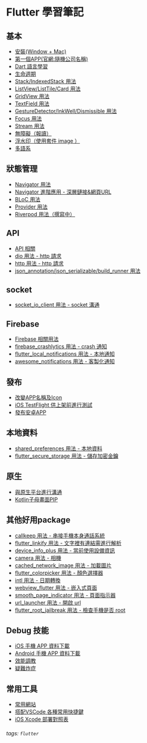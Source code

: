 Flutter 學習筆記
===
基本
---
- [安裝(Window + Mac)](https://hackmd.io/@BzWzq-x9Rb2G4WG03gcyKg/SyJrIs1U9)
- [第一個APP(官網:隨機公司名稱)](https://hackmd.io/@BzWzq-x9Rb2G4WG03gcyKg/HyVrxb-U5)
- [Dart 語言學習](https://hackmd.io/@BzWzq-x9Rb2G4WG03gcyKg/Vi4Y8eogTrWZeaVbDfd3jw)
- [生命週期](https://hackmd.io/@BzWzq-x9Rb2G4WG03gcyKg/Zw3UCLqiSM2SrbA3HrGl7Q?edit)
- [Stack/IndexedStack 用法](https://hackmd.io/@BzWzq-x9Rb2G4WG03gcyKg/BynoyLlc9)
- [ListView/ListTile/Card 用法](https://hackmd.io/@BzWzq-x9Rb2G4WG03gcyKg/SJ81DP6K5)
- [GridView 用法](https://hackmd.io/@BzWzq-x9Rb2G4WG03gcyKg/B1pjy06Yq)
- [TextField 用法](https://hackmd.io/@BzWzq-x9Rb2G4WG03gcyKg/B16sEH1qq)
- [GestureDetector/InkWell/Dismissible 用法](https://hackmd.io/@BzWzq-x9Rb2G4WG03gcyKg/ByGYgSe95)
- [Focus 用法](https://hackmd.io/@BzWzq-x9Rb2G4WG03gcyKg/BycywJu95)
- [Stream 用法](https://hackmd.io/@BzWzq-x9Rb2G4WG03gcyKg/r1xjr4Wsq)
- [無障礙（報讀）](https://hackmd.io/@BzWzq-x9Rb2G4WG03gcyKg/B1dEkYRWs)
- [浮水印（使用套件 image ）](https://hackmd.io/@BzWzq-x9Rb2G4WG03gcyKg/SJ55WnD2o)
- [多語系](https://hackmd.io/@BzWzq-x9Rb2G4WG03gcyKg/SkUF_Bo85)

狀態管理
---
- [Navigator 用法](https://hackmd.io/@BzWzq-x9Rb2G4WG03gcyKg/rk1ci8lc5)
- [Navigator 進階應用 - 深層鏈接&網頁URL](https://hackmd.io/@BzWzq-x9Rb2G4WG03gcyKg/SykVvCz95)
- [BLoC 用法](https://hackmd.io/@BzWzq-x9Rb2G4WG03gcyKg/H1xyJ8bs9)
- [Provider 用法](https://hackmd.io/@BzWzq-x9Rb2G4WG03gcyKg/r1KxK-yq5)
- [Riverpod 用法（撰寫中）](https://hackmd.io/@BzWzq-x9Rb2G4WG03gcyKg/BktjJooZ3)

API
---
- [API 相關](https://hackmd.io/@BzWzq-x9Rb2G4WG03gcyKg/BJ4FiYt9c)
- [dio 用法 - http 請求](https://hackmd.io/@BzWzq-x9Rb2G4WG03gcyKg/B1yTtF0ui)
- [http 用法 - http 請求](https://hackmd.io/@BzWzq-x9Rb2G4WG03gcyKg/SJSr27_9q)
- [json_annotation/json_serializable/build_runner 用法](https://hackmd.io/@BzWzq-x9Rb2G4WG03gcyKg/ByPIRXd95)

socket
---
- [socket_io_client 用法 - socket 溝通](https://hackmd.io/@BzWzq-x9Rb2G4WG03gcyKg/B1sjvq9-j)

Firebase
---
- [Firebase 相關用法](https://hackmd.io/XjNkMUaFQwq0hn9067OQ6g?view)
- [firebase_crashlytics 用法 - crash 通知](https://hackmd.io/@BzWzq-x9Rb2G4WG03gcyKg/S1d83QM6o)
- [flutter_local_notifications 用法 - 本地通知](https://hackmd.io/kfPTDa83RgO2ZtgZkLN9Xw)
- [awesome_notifications 用法 - 客製化通知](https://hackmd.io/@BzWzq-x9Rb2G4WG03gcyKg/ryqVjAsj5)

發布
---
- [改變APP名稱及Icon](https://hackmd.io/@BzWzq-x9Rb2G4WG03gcyKg/B1vXhZ62c)
- [iOS TestFlight 供上架前進行測試](https://hackmd.io/@BzWzq-x9Rb2G4WG03gcyKg/rJVJu96Aj)
- [發布安卓APP](https://hackmd.io/@BzWzq-x9Rb2G4WG03gcyKg/rkLud_659)

本地資料
---
- [shared_preferences 用法 - 本地資料](https://hackmd.io/@BzWzq-x9Rb2G4WG03gcyKg/HyNo81Q95)
- [flutter_secure_storage 用法 - 儲存加密金鑰](https://hackmd.io/@BzWzq-x9Rb2G4WG03gcyKg/B1sjvq9-j)

原生
---
- [與原生平台進行溝通](https://hackmd.io/@BzWzq-x9Rb2G4WG03gcyKg/HyIK4E6oq)
- [Kotlin子母畫面PIP](https://hackmd.io/@BzWzq-x9Rb2G4WG03gcyKg/By3Maq0iq)

其他好用package
---
- [callkeep 用法 - 串接手機本身通話系統](https://hackmd.io/@BzWzq-x9Rb2G4WG03gcyKg/HJAueyhg3)
- [flutter_linkify 用法 - 文字裡有連結需進行解析](https://hackmd.io/@BzWzq-x9Rb2G4WG03gcyKg/r1c9W0Ivs)
- [device_info_plus 用法 - 當前使用設備資訊](https://hackmd.io/@BzWzq-x9Rb2G4WG03gcyKg/HydPi0Iwo)
- [camera 用法 - 相機](https://hackmd.io/@BzWzq-x9Rb2G4WG03gcyKg/Hy927AUvi)
- [cached_network_image 用法 - 加載圖片](https://hackmd.io/@BzWzq-x9Rb2G4WG03gcyKg/Syi3MyD5c)
- [flutter_colorpicker 用法 - 顏色選擇器](https://hackmd.io/@BzWzq-x9Rb2G4WG03gcyKg/BJvZ4eX9o)
- [intl 用法 - 日期轉換](https://hackmd.io/@BzWzq-x9Rb2G4WG03gcyKg/H1zpVgQ9i)
- [webview_flutter 用法 - 嵌入式頁面](https://hackmd.io/@BzWzq-x9Rb2G4WG03gcyKg/r1T3Mve95)
- [smooth_page_indicator 用法 - 頁面指示器](https://hackmd.io/@BzWzq-x9Rb2G4WG03gcyKg/r12pGxQqj)
- [url_launcher 用法 - 開啟 url](https://hackmd.io/@BzWzq-x9Rb2G4WG03gcyKg/SJsKSem9j)
- [flutter_root_jailbreak 用法 - 檢查手機是否 root](https://hackmd.io/@BzWzq-x9Rb2G4WG03gcyKg/B17Xj_Rcs)

Debug 技能
---
- [iOS 手機 APP 資料下載](https://hackmd.io/@BzWzq-x9Rb2G4WG03gcyKg/H1KYG2bCj)
- [Android 手機 APP 資料下載](https://hackmd.io/@BzWzq-x9Rb2G4WG03gcyKg/r1GWy9Ugn)
- [效能調教](https://hackmd.io/Fw76rAYDSMWOw6lm3U50nA?view)
- [疑難炸症](https://hackmd.io/@BzWzq-x9Rb2G4WG03gcyKg/GlAjkj0WSc2jFHFL13nWMw)


常用工具
---
- [常用網站](https://hackmd.io/@BzWzq-x9Rb2G4WG03gcyKg/dRMWRK_bQYKhmbWhQ2Awjw)
- [搭配VSCode 各種常用快捷鍵](https://hackmd.io/@BzWzq-x9Rb2G4WG03gcyKg/T3ubq519T6-8Pk-N6xLHsA)
- [iOS Xcode 部署對照表](https://developer.apple.com/support/xcode/)

###### tags: `flutter`